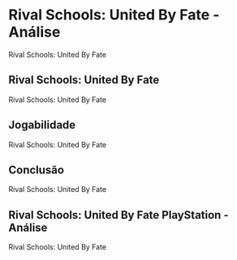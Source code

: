 ---
---

# Rival Schools: United By Fate - Análise

Rival Schools: United By Fate

## Rival Schools: United By Fate

Rival Schools: United By Fate

## Jogabilidade

Rival Schools: United By Fate

## Conclusão

Rival Schools: United By Fate

## Rival Schools: United By Fate PlayStation - Análise

Rival Schools: United By Fate
